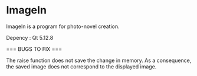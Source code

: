 # ImageIn

ImageIn is a program for photo-novel creation.

Depency : Qt 5.12.8



=== BUGS TO FIX ===

The raise function does not save the change in memory. As a consequence, the saved image does not correspond
to the displayed image.